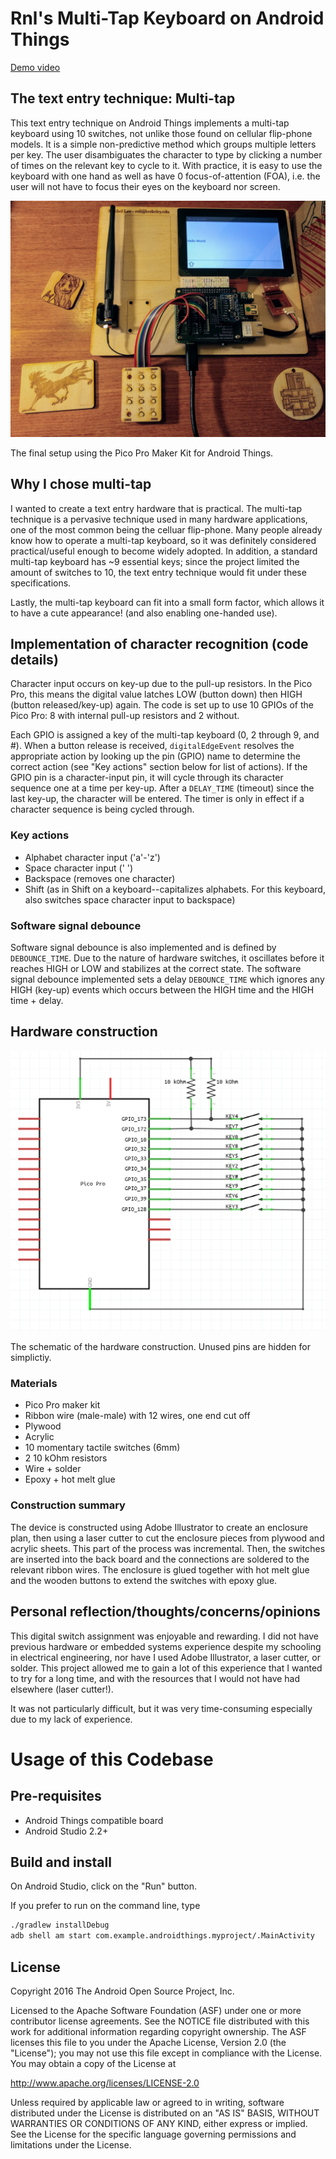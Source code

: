 # Rnl's Multi-Tap Keyboard on Android Things 

[Demo video](https://www.youtube.com/watch?v=AmGAt845jz4)

## The text entry technique: Multi-tap

This text entry technique on Android Things implements a multi-tap keyboard using 
10 switches, not unlike those found on cellular flip-phone models. 
It is a simple non-predictive method which groups multiple letters per key. 
The user disambiguates the character to type by clicking a number of times on 
the relevant key to cycle to it. 
With practice, it is easy to use the keyboard with one hand as well as have 0 
focus-of-attention (FOA), i.e. the user will not have to focus their eyes on 
the keyboard nor screen.

![](https://raw.githubusercontent.com/idd-fall17/hw2-rnlee0054/master/docs/294-084-2-img0.jpg)

The final setup using the Pico Pro Maker Kit for Android Things.


## Why I chose multi-tap

I wanted to create a text entry hardware that is practical. 
The multi-tap technique is a pervasive technique used in many hardware 
applications, one of the most common being the celluar flip-phone. 
Many people already know how to operate a 
multi-tap keyboard, so it was definitely considered practical/useful enough 
to become widely adopted. 
In addition, a standard multi-tap keyboard has ~9 essential keys; since the 
project limited the amount of switches to 10, the text entry technique would 
fit under these specifications. 

Lastly, the multi-tap keyboard can fit into a small form factor, which allows 
it to have a cute appearance! (and also enabling one-handed use). 

## Implementation of character recognition (code details)

Character input occurs on key-up due to the pull-up resistors. 
In the Pico Pro, this means the digital value latches LOW (button down) then 
HIGH (button released/key-up) again. 
The code is set up to use 10 GPIOs of the Pico Pro: 8 with internal pull-up 
resistors and 2 without. 

Each GPIO is assigned a key of the multi-tap keyboard (0, 2 through 9, and #). 
When a button release is received, `digitalEdgeEvent` resolves the appropriate 
action by looking up the pin (GPIO) name to determine the correct action (see 
"Key actions" section below for list of actions). 
If the GPIO pin is a character-input pin, it will cycle through its character 
sequence one at a time per key-up. 
After a `DELAY_TIME` (timeout) since the last key-up, the character will be 
entered. The timer is only in effect if a character sequence is being cycled 
through.

### Key actions

- Alphabet character input ('a'-'z')
- Space character input (' ')
- Backspace (removes one character)
- Shift (as in Shift on a keyboard--capitalizes alphabets. For this keyboard,
also switches space character input to backspace)

### Software signal debounce

Software signal debounce is also implemented and is defined by `DEBOUNCE_TIME`. 
Due to the nature of hardware switches, it oscillates before it reaches HIGH 
or LOW and stabilizes at the correct state. The software signal debounce 
implemented sets a delay `DEBOUNCE_TIME` which ignores any HIGH (key-up) events 
which occurs between the HIGH time and the HIGH time + delay.

## Hardware construction

![](https://raw.githubusercontent.com/idd-fall17/hw2-rnlee0054/master/docs/294-084-2-schematic.png)

The schematic of the hardware construction. Unused pins are hidden for simplictiy.

### Materials

- Pico Pro maker kit
- Ribbon wire (male-male) with 12 wires, one end cut off
- Plywood
- Acrylic
- 10 momentary tactile switches (6mm)
- 2 10 kOhm resistors
- Wire + solder
- Epoxy + hot melt glue

### Construction summary

The device is constructed using Adobe Illustrator to create an enclosure plan, 
then using a laser cutter to cut the enclosure pieces 
from plywood and acrylic sheets.
This part of the process was incremental.
Then, the switches are inserted into the back board and the connections are 
soldered to the relevant ribbon wires.
The enclosure is glued together with hot melt glue and the wooden buttons to 
extend the switches with epoxy glue.

## Personal reflection/thoughts/concerns/opinions

This digital switch assignment was enjoyable and rewarding. I did not have 
previous hardware or embedded systems experience despite my schooling in 
electrical engineering, nor have I used Adobe Illustrator, a laser cutter, 
or solder. This project allowed me to gain a lot of this experience that I 
wanted to try for a long time, and with the resources that I would not have 
had elsewhere (laser cutter!).

It was not particularly difficult, but it was very time-consuming especially 
due to my lack of experience.

# Usage of this Codebase

## Pre-requisites

- Android Things compatible board
- Android Studio 2.2+


## Build and install

On Android Studio, click on the "Run" button.

If you prefer to run on the command line, type

```bash
./gradlew installDebug
adb shell am start com.example.androidthings.myproject/.MainActivity
```

## License

Copyright 2016 The Android Open Source Project, Inc.

Licensed to the Apache Software Foundation (ASF) under one or more contributor
license agreements.  See the NOTICE file distributed with this work for
additional information regarding copyright ownership.  The ASF licenses this
file to you under the Apache License, Version 2.0 (the "License"); you may not
use this file except in compliance with the License.  You may obtain a copy of
the License at

  http://www.apache.org/licenses/LICENSE-2.0

Unless required by applicable law or agreed to in writing, software
distributed under the License is distributed on an "AS IS" BASIS, WITHOUT
WARRANTIES OR CONDITIONS OF ANY KIND, either express or implied.  See the
License for the specific language governing permissions and limitations under
the License.
